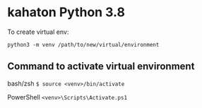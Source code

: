 # kahaton Python 3.8

To create virtual env:

`python3 -m venv /path/to/new/virtual/environment`

## Command to activate virtual environment

bash/zsh `$ source <venv>/bin/activate`

PowerShell `<venv>\Scripts\Activate.ps1`
